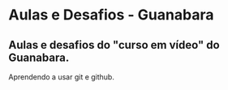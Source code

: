 # Aulas e Desafios - Guanabara

## Aulas e desafios do "curso em vídeo" do Guanabara. 
Aprendendo a usar git e github.
